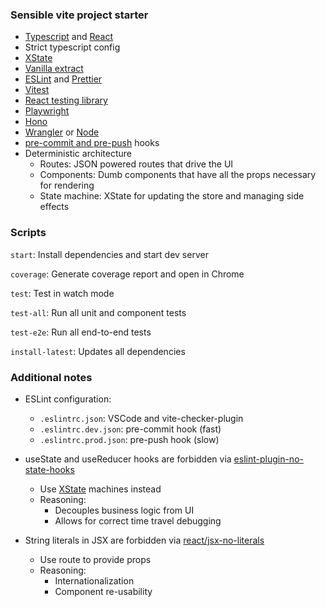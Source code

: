 ### Sensible vite project starter

- [Typescript](https://github.com/microsoft/TypeScript) and [React](https://github.com/facebook/react)
- Strict typescript config
- [XState](https://xstate.js.org/docs/)
- [Vanilla extract](https://vanilla-extract.style)
- [ESLint](https://github.com/eslint/eslint) and [Prettier](https://github.com/prettier/prettier)
- [Vitest](https://vitest.dev)
- [React testing library](https://github.com/testing-library/react-testing-library)
- [Playwright](https://playwright.dev)
- [Hono](https://github.com/honojs/hono)
- [Wrangler](https://github.com/cloudflare/wrangler2) or [Node](https://nodejs.dev)
- [pre-commit and pre-push](https://github.com/toplenboren/simple-git-hooks) hooks
- Deterministic architecture
  - Routes: JSON powered routes that drive the UI
  - Components: Dumb components that have all the props necessary for rendering
  - State machine: XState for updating the store and managing side effects

### Scripts

`start`: Install dependencies and start dev server

`coverage`: Generate coverage report and open in Chrome

`test`: Test in watch mode

`test-all`: Run all unit and component tests

`test-e2e`: Run all end-to-end tests

`install-latest`: Updates all dependencies

### Additional notes

- ESLint configuration:

  - `.eslintrc.json`: VSCode and vite-checker-plugin
  - `.eslintrc.dev.json`: pre-commit hook (fast)
  - `.eslintrc.prod.json`: pre-push hook (slow)

- useState and useReducer hooks are forbidden via [eslint-plugin-no-state-hooks](https://github.com/gkiely/eslint-plugin-no-state-hooks)

  - Use [XState](https://xstate.js.org/docs/) machines instead
  - Reasoning:
    - Decouples business logic from UI
    - Allows for correct time travel debugging

- String literals in JSX are forbidden via [react/jsx-no-literals](https://github.com/jsx-eslint/eslint-plugin-react/blob/master/docs/rules/jsx-no-literals.md)
  - Use route to provide props
  - Reasoning:
    - Internationalization
    - Component re-usability
